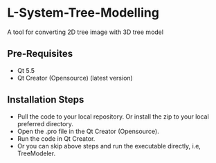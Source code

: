 # L-System-Tree-Modelling
A tool for converting 2D tree image with 3D tree model

## Pre-Requisites
* Qt 5.5
* Qt Creator (Opensource) (latest version)

## Installation Steps
* Pull the code to your local repository. Or install the zip to your local preferred directory.
* Open the .pro file in the Qt Creator (Opensource).
* Run the code in Qt Creator.
* Or you can skip above steps and run the executable directly, i.e, TreeModeler.
